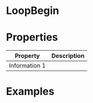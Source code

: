 # LoopBegin


# Properties


| Property | Description| 
| -------- | -----------|
| Information 1 |  |




# Examples
